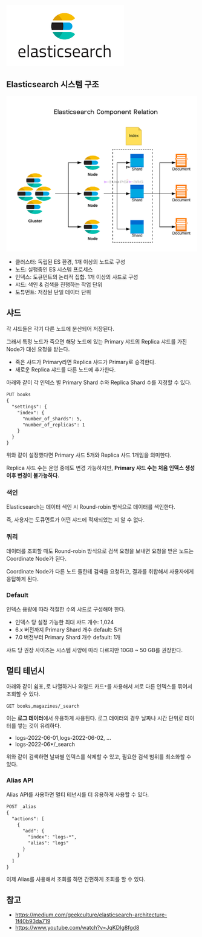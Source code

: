 ![img.png](img.png)

## Elasticsearch 시스템 구조

![img_1.png](img_1.png)

- 클러스터: 독립된 ES 환경, 1개 이상의 노드로 구성
- 노드: 실행중인 ES 시스템 프로세스
- 인덱스: 도큐먼트의 논리적 집합. 1개 이상의 샤드로 구성
- 샤드: 색인 & 검색을 진행하는 작업 단위
- 도튜먼트: 저장된 단일 데이터 단위

## 샤드

각 샤드들은 각기 다른 노드에 분산되어 저장된다.

그래서 특정 노드가 죽으면 해당 노드에 있는 Primary 샤드의 Replica 샤드를 가진 Node가 대신 요청을 받는다.
- 죽은 샤드가 Primary라면 Replica 샤드가 Primary로 승격한다.
- 새로운 Replica 샤드를 다른 노드에 추가한다.

아래와 같이 각 인덱스 별 Primary Shard 수와 Replica Shard 수를 지정할 수 있다.

```http
PUT books
{
  "settings": {
    "index": {
      "number_of_shards": 5,
      "number_of_replicas": 1
    }
  }
}
```

위와 같이 설정했다면 Primary 샤드 5개와 Replica 샤드 1개임을 의미한다.

Replica 샤드 수는 운영 중에도 변경 가능하지만, **Primary 샤드 수는 처음 인덱스 생성 이후 변경이 불가능하다.** 

### 색인

Elasticsearch는 데이터 색인 시 Round-robin 방식으로 데이터를 색인한다.

즉, 사용자는 도큐먼트가 어떤 샤드에 적재되었는 지 알 수 없다.

### 쿼리

데이터를 조회할 때도 Round-robin 방식으로 검색 요청을 보내면 요청을 받은 노드는 Coordinate Node가 된다.

Coordinate Node가 다른 노드 들한테 검색을 요청하고, 결과를 취합해서 사용자에게 응답하게 된다.

### Default

인덱스 용량에 따라 적절한 수의 샤드로 구성해야 한다.
- 인덱스 당 설정 가능한 최대 샤드 개수: 1,024
- 6.x 버전까지 Primary Shard 개수 default: 5개
- 7.0 버전부터 Primary Shard 개수 default: 1개

샤드 당 권장 사이즈는 시스템 사양에 따라 다르지만 10GB ~ 50 GB를 권장한다.

## 멀티 테넌시

아래와 같이 쉼표`,`로 나열하거나 와일드 카드`*`를 사용해서 서로 다른 인덱스를 묶어서 조회할 수 있다.
```
GET books,magazines/_search
```

이는 **로그 데이터**에서 유용하게 사용된다. 로그 데이터의 경우 날짜나 시간 단위로 데이터를 쌓는 것이 유리하다.
- logs-2022-06-01,logs-2022-06-02, ...
- logs-2022-06*/_search

위와 같이 검색하면 날짜별 인덱스를 삭제할 수 있고,  필요한 검색 범위를 최소화할 수 있다.

### Alias API

Alias API를 사용하면 멀티 테넌시를 더 유용하게 사용할 수 있다.

```
POST _alias
{
  "actions": [
    {
      "add": {
        "index": "logs-*",
        "alias": "logs"
      }
    }
  ]
}
```

이제 Alias를 사용해서 조회를 하면 간편하게 조회를 할 수 있다. 


## 참고
- https://medium.com/geekculture/elasticsearch-architecture-1f40b93da719
- https://www.youtube.com/watch?v=JqKDIg8fgd8